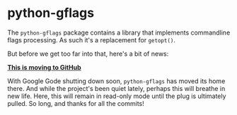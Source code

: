 # python-gflags #

The `python-gflags` package contains a library that implements commandline flags processing.  As such it's a replacement for `getopt()`.

But before we get too far into that, here's a bit of news:

**[This is moving to GitHub](https://github.com/gflags/python-gflags)**

With Google Gode shutting down soon, `python-gflags` has moved its home there.  And while the project's been quiet lately, perhaps this will breathe in new life.  Here, this will remain in read-only mode until the plug is ultimately pulled.  So long, and thanks for all the commits!